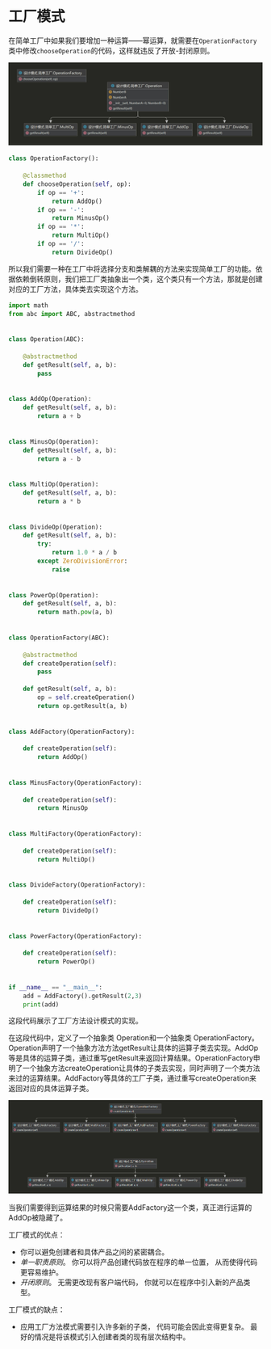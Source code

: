 # 工厂模式

在简单工厂中如果我们要增加一种运算——幂运算，就需要在`OperationFactory`类中修改`chooseOperation`的代码，这样就违反了开放-封闭原则。

![简单工厂模式-1](src\简单工厂模式-1.jpg)

```python
class OperationFactory():

    @classmethod
    def chooseOperation(self, op):
        if op == '+':
            return AddOp()
        if op == '-':
            return MinusOp()
        if op == '*':
            return MultiOp()
        if op == '/':
            return DivideOp()
```

所以我们需要一种在工厂中将选择分支和类解耦的方法来实现简单工厂的功能。依据依赖倒转原则，我们把工厂类抽象出一个类，这个类只有一个方法，那就是创建对应的工厂方法，具体类去实现这个方法。

```python
import math
from abc import ABC, abstractmethod


class Operation(ABC):

    @abstractmethod
    def getResult(self, a, b):
        pass


class AddOp(Operation):
    def getResult(self, a, b):
        return a + b


class MinusOp(Operation):
    def getResult(self, a, b):
        return a - b


class MultiOp(Operation):
    def getResult(self, a, b):
        return a * b


class DivideOp(Operation):
    def getResult(self, a, b):
        try:
            return 1.0 * a / b
        except ZeroDivisionError:
            raise


class PowerOp(Operation):
    def getResult(self, a, b):
        return math.pow(a, b)


class OperationFactory(ABC):

    @abstractmethod
    def createOperation(self):
        pass

    def getResult(self, a, b):
        op = self.createOperation()
        return op.getResult(a, b)


class AddFactory(OperationFactory):

    def createOperation(self):
        return AddOp()


class MinusFactory(OperationFactory):

    def createOperation(self):
        return MinusOp


class MultiFactory(OperationFactory):

    def createOperation(self):
        return MultiOp()


class DivideFactory(OperationFactory):

    def createOperation(self):
        return DivideOp()


class PowerFactory(OperationFactory):

    def createOperation(self):
        return PowerOp()


if __name__ == "__main__":
    add = AddFactory().getResult(2,3)
    print(add)

```

这段代码展示了工厂方法设计模式的实现。

在这段代码中，定义了一个抽象类 Operation和一个抽象类 OperationFactory。Operation声明了一个抽象方法方法getResult让具体的运算子类去实现。AddOp等是具体的运算子类，通过重写getResult来返回计算结果。OperationFactory申明了一个抽象方法createOperation让具体的子类去实现，同时声明了一个类方法来过的运算结果。AddFactory等具体的工厂子类，通过重写createOperation来返回对应的具体运算子类。

![工厂模式-1](./src/工厂模式-1.jpg)

当我们需要得到运算结果的时候只需要AddFactory这一个类，真正进行运算的AddOp被隐藏了。

工厂模式的优点：

-  你可以避免创建者和具体产品之间的紧密耦合。
-  *单一职责原则*。 你可以将产品创建代码放在程序的单一位置， 从而使得代码更容易维护。
-  *开闭原则*。 无需更改现有客户端代码， 你就可以在程序中引入新的产品类型。

工厂模式的缺点：

* 应用工厂方法模式需要引入许多新的子类， 代码可能会因此变得更复杂。 最好的情况是将该模式引入创建者类的现有层次结构中。
